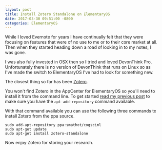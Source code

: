 ```yaml
---
layout: post
title: Install Zotero Standalone on ElementaryOS
date: 2017-03-30 09:51:00 -0800
categories: ElementaryOS
---
```


While I loved Evernote for years I have continually felt that they were focusing on features that were of no use to me or to their core market at all. Then when they started heading down a road of looking in to my notes, I was gone.

I was also fully invested in OSX then so I tried and loved DevonThink Pro. Unfortunately there is no version of DevonThink that runs on Linux so as I've made the switch to ElementaryOS I've had to look for something new.

The closest thing so far has been [Zotero](https://www.zotero.org/download/).

You won't find Zotero in the AppCenter for ElementaryOS so you'll need to install it from the command line. To get started [read my previous post](https://curtismchale.github.io/no-apt-add-repository-elementaryos/) to make sure you have the `apt-add-repository` command available.

With that command available you can use the following three commands to install Zotero from the ppa source.

```
sudo add-apt-repository ppa:smathot/cogscinl
sudo apt-get update
sudo apt-get install zotero-standalone
```

Now enjoy Zotero for storing your research.
